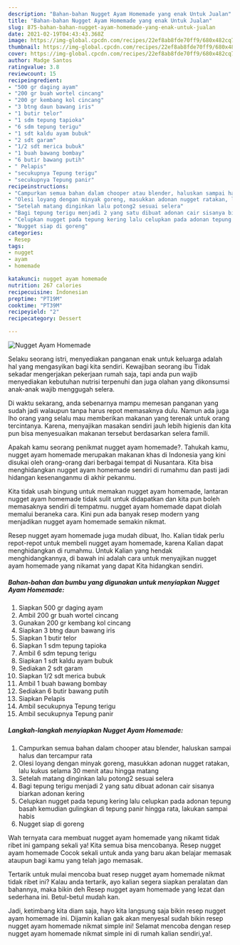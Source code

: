 ```yaml
---
description: "Bahan-bahan Nugget Ayam Homemade yang enak Untuk Jualan"
title: "Bahan-bahan Nugget Ayam Homemade yang enak Untuk Jualan"
slug: 875-bahan-bahan-nugget-ayam-homemade-yang-enak-untuk-jualan
date: 2021-02-19T04:43:43.368Z
image: https://img-global.cpcdn.com/recipes/22ef8ab8fde70ff9/680x482cq70/nugget-ayam-homemade-foto-resep-utama.jpg
thumbnail: https://img-global.cpcdn.com/recipes/22ef8ab8fde70ff9/680x482cq70/nugget-ayam-homemade-foto-resep-utama.jpg
cover: https://img-global.cpcdn.com/recipes/22ef8ab8fde70ff9/680x482cq70/nugget-ayam-homemade-foto-resep-utama.jpg
author: Madge Santos
ratingvalue: 3.8
reviewcount: 15
recipeingredient:
- "500 gr daging ayam"
- "200 gr buah wortel cincang"
- "200 gr kembang kol cincang"
- "3 btng daun bawang iris"
- "1 butir telor"
- "1 sdm tepung tapioka"
- "6 sdm tepung terigu"
- "1 sdt kaldu ayam bubuk"
- "2 sdt garam"
- "1/2 sdt merica bubuk"
- "1 buah bawang bombay"
- "6 butir bawang putih"
- " Pelapis"
- "secukupnya Tepung terigu"
- "secukupnya Tepung panir"
recipeinstructions:
- "Campurkan semua bahan dalam chooper atau blender, haluskan sampai halus dan tercampur rata"
- "Olesi loyang dengan minyak goreng, masukkan adonan nugget ratakan, lalu kukus selama 30 menit atau hingga matang"
- "Setelah matang dinginkan lalu potong2 sesuai selera"
- "Bagi tepung terigu menjadi 2 yang satu dibuat adonan cair sisanya biarkan adonan kering"
- "Celupkan nugget pada tepung kering lalu celupkan pada adonan tepung basah kemudian gulingkan di tepung panir hingga rata, lakukan sampai habis"
- "Nugget siap di goreng"
categories:
- Resep
tags:
- nugget
- ayam
- homemade

katakunci: nugget ayam homemade 
nutrition: 267 calories
recipecuisine: Indonesian
preptime: "PT19M"
cooktime: "PT39M"
recipeyield: "2"
recipecategory: Dessert

---
```



![Nugget Ayam Homemade](https://img-global.cpcdn.com/recipes/22ef8ab8fde70ff9/680x482cq70/nugget-ayam-homemade-foto-resep-utama.jpg)

Selaku seorang istri, menyediakan panganan enak untuk keluarga adalah hal yang mengasyikan bagi kita sendiri. Kewajiban seorang ibu Tidak sekadar mengerjakan pekerjaan rumah saja, tapi anda pun wajib menyediakan kebutuhan nutrisi terpenuhi dan juga olahan yang dikonsumsi anak-anak wajib menggugah selera.

Di waktu  sekarang, anda sebenarnya mampu memesan panganan yang sudah jadi walaupun tanpa harus repot memasaknya dulu. Namun ada juga lho orang yang selalu mau memberikan makanan yang terenak untuk orang tercintanya. Karena, menyajikan masakan sendiri jauh lebih higienis dan kita pun bisa menyesuaikan makanan tersebut berdasarkan selera famili. 



Apakah kamu seorang penikmat nugget ayam homemade?. Tahukah kamu, nugget ayam homemade merupakan makanan khas di Indonesia yang kini disukai oleh orang-orang dari berbagai tempat di Nusantara. Kita bisa menghidangkan nugget ayam homemade sendiri di rumahmu dan pasti jadi hidangan kesenanganmu di akhir pekanmu.

Kita tidak usah bingung untuk memakan nugget ayam homemade, lantaran nugget ayam homemade tidak sulit untuk didapatkan dan kita pun boleh memasaknya sendiri di tempatmu. nugget ayam homemade dapat diolah memalui beraneka cara. Kini pun ada banyak resep modern yang menjadikan nugget ayam homemade semakin nikmat.

Resep nugget ayam homemade juga mudah dibuat, lho. Kalian tidak perlu repot-repot untuk membeli nugget ayam homemade, karena Kalian dapat menghidangkan di rumahmu. Untuk Kalian yang hendak menghidangkannya, di bawah ini adalah cara untuk menyajikan nugget ayam homemade yang nikamat yang dapat Kita hidangkan sendiri.

<!--inarticleads1-->

##### Bahan-bahan dan bumbu yang digunakan untuk menyiapkan Nugget Ayam Homemade:

1. Siapkan 500 gr daging ayam
1. Ambil 200 gr buah wortel cincang
1. Gunakan 200 gr kembang kol cincang
1. Siapkan 3 btng daun bawang iris
1. Siapkan 1 butir telor
1. Siapkan 1 sdm tepung tapioka
1. Ambil 6 sdm tepung terigu
1. Siapkan 1 sdt kaldu ayam bubuk
1. Sediakan 2 sdt garam
1. Siapkan 1/2 sdt merica bubuk
1. Ambil 1 buah bawang bombay
1. Sediakan 6 butir bawang putih
1. Siapkan  Pelapis
1. Ambil secukupnya Tepung terigu
1. Ambil secukupnya Tepung panir




<!--inarticleads2-->

##### Langkah-langkah menyiapkan Nugget Ayam Homemade:

1. Campurkan semua bahan dalam chooper atau blender, haluskan sampai halus dan tercampur rata
1. Olesi loyang dengan minyak goreng, masukkan adonan nugget ratakan, lalu kukus selama 30 menit atau hingga matang
1. Setelah matang dinginkan lalu potong2 sesuai selera
1. Bagi tepung terigu menjadi 2 yang satu dibuat adonan cair sisanya biarkan adonan kering
1. Celupkan nugget pada tepung kering lalu celupkan pada adonan tepung basah kemudian gulingkan di tepung panir hingga rata, lakukan sampai habis
1. Nugget siap di goreng




Wah ternyata cara membuat nugget ayam homemade yang nikamt tidak ribet ini gampang sekali ya! Kita semua bisa mencobanya. Resep nugget ayam homemade Cocok sekali untuk anda yang baru akan belajar memasak ataupun bagi kamu yang telah jago memasak.

Tertarik untuk mulai mencoba buat resep nugget ayam homemade nikmat tidak ribet ini? Kalau anda tertarik, ayo kalian segera siapkan peralatan dan bahannya, maka bikin deh Resep nugget ayam homemade yang lezat dan sederhana ini. Betul-betul mudah kan. 

Jadi, ketimbang kita diam saja, hayo kita langsung saja bikin resep nugget ayam homemade ini. Dijamin kalian gak akan menyesal sudah bikin resep nugget ayam homemade nikmat simple ini! Selamat mencoba dengan resep nugget ayam homemade nikmat simple ini di rumah kalian sendiri,ya!.

